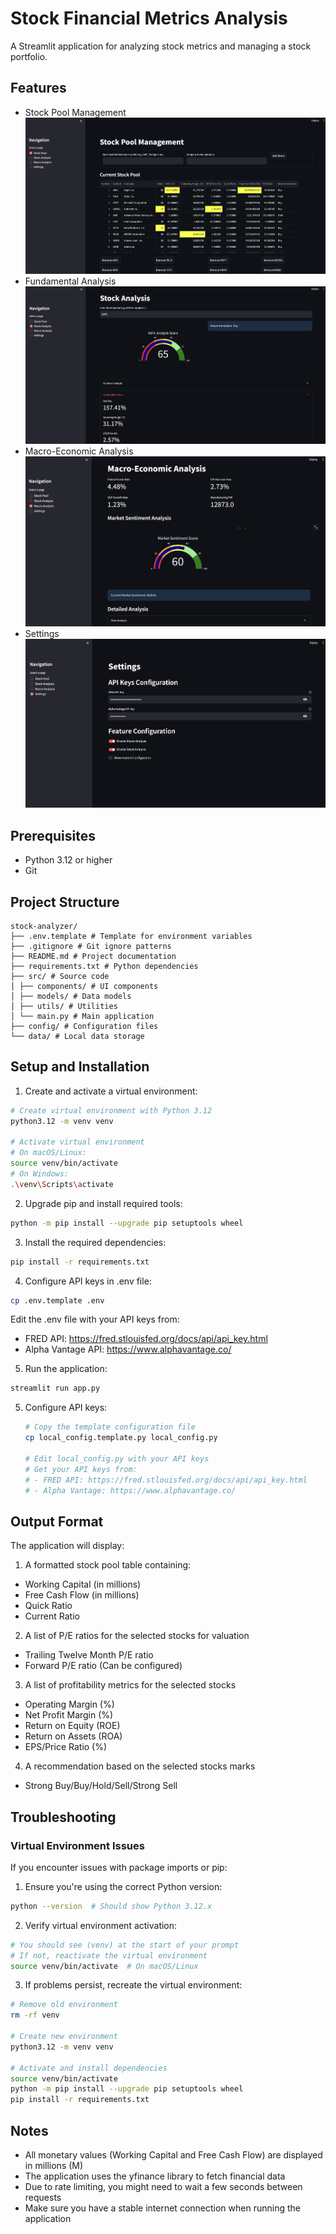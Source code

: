 # Stock Financial Metrics Analysis

A Streamlit application for analyzing stock metrics and managing a stock portfolio.

## Features
- Stock Pool Management
![Stock Pool Management](src/images/stock_pool_dark.png)
- Fundamental Analysis
![Fundamental Analysis](src/images/stock_analysis_dark.png)
- Macro-Economic Analysis
![Macro-Economic Analysis](src/images/macro_analysis_dark.png)
- Settings
![Settings](src/images/settings_dark.png)

## Prerequisites
- Python 3.12 or higher
- Git

## Project Structure
```
stock-analyzer/
├── .env.template # Template for environment variables
├── .gitignore # Git ignore patterns
├── README.md # Project documentation
├── requirements.txt # Python dependencies
├── src/ # Source code
│ ├── components/ # UI components
│ ├── models/ # Data models
│ ├── utils/ # Utilities
│ └── main.py # Main application
├── config/ # Configuration files
└── data/ # Local data storage
```

## Setup and Installation

1. Create and activate a virtual environment:
```bash
# Create virtual environment with Python 3.12
python3.12 -m venv venv

# Activate virtual environment
# On macOS/Linux:
source venv/bin/activate
# On Windows:
.\venv\Scripts\activate
```

2. Upgrade pip and install required tools:
```bash
python -m pip install --upgrade pip setuptools wheel
```

3. Install the required dependencies:
```bash
pip install -r requirements.txt
```

4. Configure API keys in .env file:
```bash
cp .env.template .env
```
Edit the .env file with your API keys from:
- FRED API: https://fred.stlouisfed.org/docs/api/api_key.html
- Alpha Vantage API: https://www.alphavantage.co/

5. Run the application:
```bash
streamlit run app.py
```

5. Configure API keys:
   ```bash
   # Copy the template configuration file
   cp local_config.template.py local_config.py
   
   # Edit local_config.py with your API keys
   # Get your API keys from:
   # - FRED API: https://fred.stlouisfed.org/docs/api/api_key.html
   # - Alpha Vantage: https://www.alphavantage.co/
   ```

## Output Format
The application will display:
1. A formatted stock pool table containing:
- Working Capital (in millions)
- Free Cash Flow (in millions)
- Quick Ratio
- Current Ratio

2. A list of P/E ratios for the selected stocks for valuation
- Trailing Twelve Month P/E ratio
- Forward P/E ratio (Can be configured)

3. A list of profitability metrics for the selected stocks
- Operating Margin (%)
- Net Profit Margin (%)
- Return on Equity (ROE)
- Return on Assets (ROA)
- EPS/Price Ratio (%)

4. A recommendation based on the selected stocks marks
- Strong Buy/Buy/Hold/Sell/Strong Sell

## Troubleshooting

### Virtual Environment Issues
If you encounter issues with package imports or pip:

1. Ensure you're using the correct Python version:
```bash
python --version  # Should show Python 3.12.x
```

2. Verify virtual environment activation:
```bash
# You should see (venv) at the start of your prompt
# If not, reactivate the virtual environment
source venv/bin/activate  # On macOS/Linux
```

3. If problems persist, recreate the virtual environment:
```bash
# Remove old environment
rm -rf venv

# Create new environment
python3.12 -m venv venv

# Activate and install dependencies
source venv/bin/activate
python -m pip install --upgrade pip setuptools wheel
pip install -r requirements.txt
```

## Notes
- All monetary values (Working Capital and Free Cash Flow) are displayed in millions (M)
- The application uses the yfinance library to fetch financial data
- Due to rate limiting, you might need to wait a few seconds between requests
- Make sure you have a stable internet connection when running the application